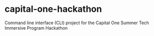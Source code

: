 # capital-one-hackathon
Command line interface (CLI) project for the Capital One Summer Tech Immersive Program Hackathon

